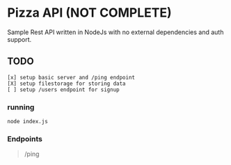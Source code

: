 # Pizza API  (NOT COMPLETE)

Sample Rest API written in NodeJs with no external dependencies and auth support. 



## TODO 

	[x] setup basic server and /ping endpoint
	[X] setup filestorage for storing data 
	[ ] setup /users endpoint for signup



### running

	node index.js

### Endpoints
>  /ping